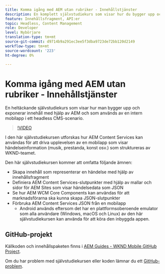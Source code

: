 ```yaml
---
title: Komma igång med AEM utan rubriker - Innehållstjänster
description: En komplett självstudiekurs som visar hur du bygger upp och visar innehåll med hjälp av AEM Headless.
feature: Innehållsfragment, API:er
topic: Headless, Content Management
role: Developer
level: Nybörjare
translation-type: tm+mt
source-git-commit: d9714b9a291ec3ee5f3dba9723de72bb120d2149
workflow-type: tm+mt
source-wordcount: '223'
ht-degree: 0%

---
```



# Komma igång med AEM utan rubriker - Innehållstjänster

En heltäckande självstudiekurs som visar hur man bygger upp och exponerar innehåll med hjälp av AEM och som används av en intern mobilapp i ett headless CMS-scenario.

>[!VIDEO](https://video.tv.adobe.com/v/28315/?quality=12&learn=on)

I den här självstudiekursen utforskas hur AEM Content Services kan användas för att driva upplevelsen av en mobilapp som visar händelseinformation (musik, prestanda, konst osv.) som struktureras av WKND-teamet.

Den här självstudiekursen kommer att omfatta följande ämnen:

* Skapa innehåll som representerar en händelse med hjälp av innehållsfragment
* Definiera AEM Content Services-slutpunkter med hjälp av mallar och sidor för AEM Sites som visar händelsedata som JSON
* Se hur AEM WCM Core Components kan användas för att marknadsförarna ska kunna skapa JSON-slutpunkter
* Förbruka AEM Content Services JSON från en mobilapp
   * Android används eftersom det har en plattformsoberoende emulator som alla användare (Windows, macOS och Linux) av den här självstudiekursen kan använda för att köra den inbyggda appen.

## GitHub-projekt

Källkoden och innehållspaketen finns i [AEM Guides - WKND Mobile GitHub Project](https://github.com/adobe/aem-guides-wknd-mobile).

Om du har problem med självstudiekursen eller koden lämnar du ett [GitHub-problem](https://github.com/adobe/aem-guides-wknd-mobile/issues).
